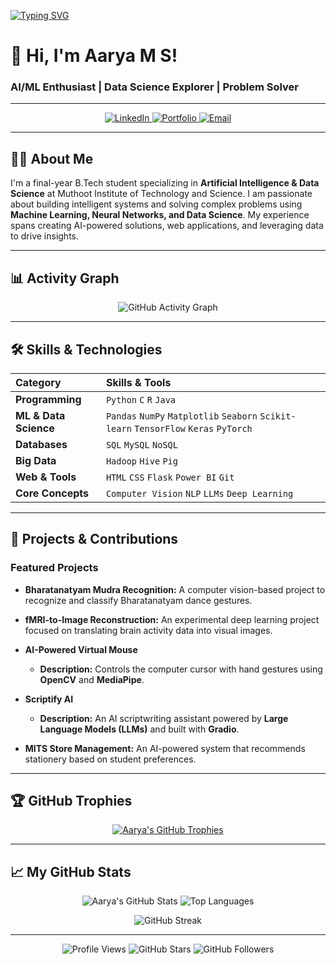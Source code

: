 [![Typing SVG](https://readme-typing-svg.herokuapp.com?size=25&color=3CB371&lines=Hi+I'm+Aarya+M+S;AI%2FML+Enthusiast;Data+Science+Explorer;Problem+Solver)](https://git.io/typing-svg)

# 👋 Hi, I'm Aarya M S!

### AI/ML Enthusiast | Data Science Explorer | Problem Solver
---
<p align="center">
  <a href="https://www.linkedin.com/in/aarya-m-s/" target="_blank">
    <img src="https://img.shields.io/badge/LinkedIn-0077B5?style=for-the-badge&logo=linkedin&logoColor=white" alt="LinkedIn">
  </a>
  <a href="https://aaryams.github.io/my-portfolio/" target="_blank">
    <img src="https://img.shields.io/badge/Portfolio-1E90FF?style=for-the-badge&logo=about.me&logoColor=white" alt="Portfolio">
  </a>
  <a href="mailto:aaryams2026@gmail.com">
    <img src="https://img.shields.io/badge/Email-D14836?style=for-the-badge&logo=gmail&logoColor=white" alt="Email">
  </a>
</p>

---

## 👨‍💻 About Me

I'm a final-year B.Tech student specializing in **Artificial Intelligence & Data Science** at Muthoot Institute of Technology and Science. I am passionate about building intelligent systems and solving complex problems using **Machine Learning, Neural Networks, and Data Science**. My experience spans creating AI-powered solutions, web applications, and leveraging data to drive insights.

---

## 📊 Activity Graph

<div align="center">
  <img src="https://github-readme-activity-graph.vercel.app/graph?username=aaryams&theme=tokyo-night" alt="GitHub Activity Graph">
</div>

---

## 🛠️ Skills & Technologies

| Category | Skills & Tools |
| :--- | :--- |
| **Programming** | `Python` `C` `R` `Java` |
| **ML & Data Science** | `Pandas` `NumPy` `Matplotlib` `Seaborn` `Scikit-learn` `TensorFlow` `Keras` `PyTorch` |
| **Databases** | `SQL` `MySQL` `NoSQL` |
| **Big Data** | `Hadoop` `Hive` `Pig` |
| **Web & Tools** | `HTML` `CSS` `Flask` `Power BI` `Git` |
| **Core Concepts** | `Computer Vision` `NLP` `LLMs` `Deep Learning` |

---

## 🚀 Projects & Contributions

### Featured Projects

* **Bharatanatyam Mudra Recognition:** A computer vision-based project to recognize and classify Bharatanatyam dance gestures.
* **fMRI-to-Image Reconstruction:** An experimental deep learning project focused on translating brain activity data into visual images.
  
* **AI-Powered Virtual Mouse**
    * **Description:** Controls the computer cursor with hand gestures using **OpenCV** and **MediaPipe**.

* **Scriptify AI**
    * **Description:** An AI scriptwriting assistant powered by **Large Language Models (LLMs)** and built with **Gradio**.

* **MITS Store Management:** An AI-powered system that recommends stationery based on student preferences.

---

## 🏆 GitHub Trophies

<div align="center">
  <a href="https://github.com/ryo-ma/github-profile-trophy">
    <img src="https://github-profile-trophy.vercel.app/?username=aaryams&theme=tokyonight&no-bg=true" alt="Aarya's GitHub Trophies">
  </a>
</div>

---

## 📈 My GitHub Stats

<div align="center">
  <p align="center">
    <img src="https://github-readme-stats.vercel.app/api?username=aaryams&show_icons=true&theme=tokyonight" alt="Aarya's GitHub Stats">
    <img src="https://github-readme-stats.vercel.app/api/top-langs/?username=aaryams&layout=compact&theme=tokyonight" alt="Top Languages">
  </p>
  <p align="center">
    <img src="https://streak-stats.demolab.com?user=aaryams&theme=tokyonight" alt="GitHub Streak">
  </p>
</div>

---

<p align="center">
  <img src="https://komarev.com/ghpvc/?username=aaryams&color=blue" alt="Profile Views"> 
  <img src="https://img.shields.io/github/stars/aaryams?style=social" alt="GitHub Stars"> 
  <img src="https://img.shields.io/github/followers/aaryams?style=social" alt="GitHub Followers">
</p>
